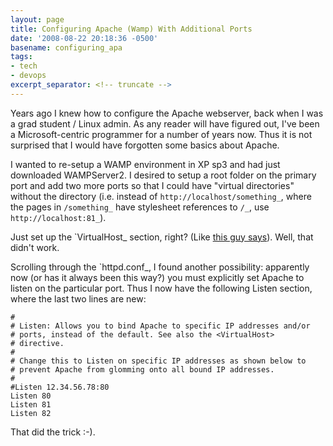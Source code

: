 ```yaml
---
layout: page
title: Configuring Apache (Wamp) With Additional Ports
date: '2008-08-22 20:18:36 -0500'
basename: configuring_apa
tags:
- tech
- devops
excerpt_separator: <!-- truncate -->
---
```


Years ago I knew how to configure the Apache webserver, back when I was a grad
student / Linux admin. As any reader will have figured out, I've been a
Microsoft-centric programmer for a number of years now. Thus it is not surprised
that I would have forgotten some basics about Apache.

<!-- truncate -->

I wanted to re-setup a WAMP environment in XP sp3 and had just downloaded
WAMPServer2. I desired to setup a root folder on the primary port and add two
more ports so that I could have "virtual directories" without the directory
(i.e. instead of   `http://localhost/something_`, where the pages in
`/something_` have stylesheet references to `/_`, use   `http://localhost:81_`).

Just set up the `VirtualHost_ section, right? (Like
<a href="http://www.mikebernat.com/blog/Adding_Virtual_Hosts_to_Apache_&_Wampserver">
this guy says</a>). Well, that didn't work.

Scrolling through the `httpd.conf_, I found another possibility: apparently now
(or has it always been this way?) you must explicitly set Apache to listen on
the particular port. Thus I now have the following Listen section, where the
last two lines are new:

```none
#
# Listen: Allows you to bind Apache to specific IP addresses and/or
# ports, instead of the default. See also the <VirtualHost>
# directive.
#
# Change this to Listen on specific IP addresses as shown below to
# prevent Apache from glomming onto all bound IP addresses.
#
#Listen 12.34.56.78:80
Listen 80
Listen 81
Listen 82
```

That did the trick :-).
